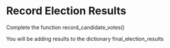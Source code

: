 # Record Election Results
Complete the function record_candidate_votes()

You will be adding results to the dictionary final_election_results

